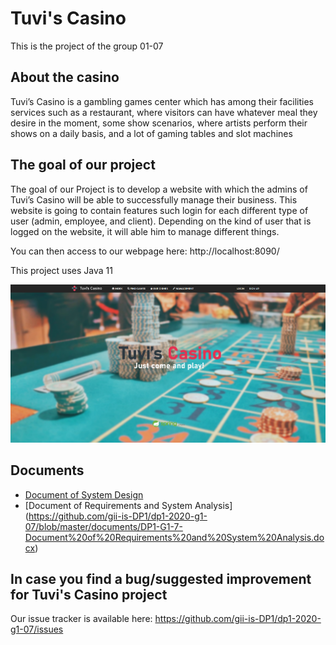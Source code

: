 # Tuvi's Casino

This is the project of the group 01-07

## About the casino
Tuvi’s Casino is a gambling games center which has among their facilities services such as a restaurant, where visitors can have whatever meal they desire in the moment, some show scenarios, where artists perform their shows on a daily basis, and a lot of gaming tables and slot machines

## The goal of our project
The goal of our Project is to develop a website with which the admins of Tuvi’s Casino will be able to successfully manage their business. 
This website is going to contain features such login for each different type of user (admin, employee, and client). Depending on the kind of user that is logged on the website, it will able him to manage different things. 

You can then access to our webpage here: http://localhost:8090/

This project uses Java 11

<img width="1042" alt="petclinic-screenshot" src="unknown.png">

## Documents 

- [Document of System Design](https://github.com/gii-is-DP1/dp1-2020-g1-07/blob/master/documents/DP1-G1-7%20-%20Document%20of%20System%20Design.docx)
- [Document of Requirements and System Analysis] (https://github.com/gii-is-DP1/dp1-2020-g1-07/blob/master/documents/DP1-G1-7-Document%20of%20Requirements%20and%20System%20Analysis.docx)

## In case you find a bug/suggested improvement for Tuvi's Casino project
Our issue tracker is available here: https://github.com/gii-is-DP1/dp1-2020-g1-07/issues
